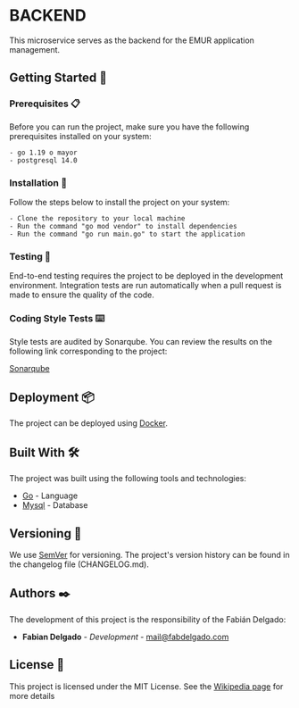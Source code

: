 # BACKEND

This microservice serves as the backend for the EMUR application management.

## Getting Started 🚀

### Prerequisites 📋

Before you can run the project, make sure you have the following prerequisites installed on your system:

```
- go 1.19 o mayor
- postgresql 14.0
```

### Installation 🔧

Follow the steps below to install the project on your system:

```
- Clone the repository to your local machine
- Run the command "go mod vendor" to install dependencies
- Run the command "go run main.go" to start the application
```

### Testing 🔩

End-to-end testing requires the project to be deployed in the development environment. 
Integration tests are run automatically when a pull request is made to ensure the quality of the code.

### Coding Style Tests ⌨️

Style tests are audited by Sonarqube. You can review the results on the following link corresponding to the project:

[Sonarqube]()

## Deployment 📦

The project can be deployed using [Docker](https://www.docker.com/).

## Built With 🛠️

The project was built using the following tools and technologies:

* [Go](https://go.dev/) - Language
* [Mysql](https://www.mysql.com/) - Database

## Versioning 📌

We use [SemVer](http://semver.org/) for versioning. The project's version history can be found in the changelog file (CHANGELOG.md).

## Authors ✒️

The development of this project is the responsibility of the Fabián Delgado:

- **Fabian Delgado** - _Development_ - mail@fabdelgado.com

## License 📄

This project is licensed under the MIT License. See the [Wikipedia page](https://en.wikipedia.org/wiki/MIT_License) for more details